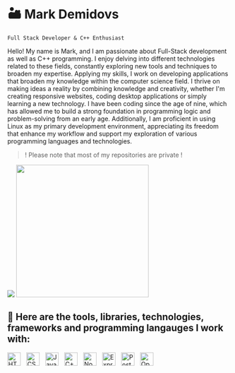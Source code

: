# 🏜️ Mark Demidovs

`Full Stack Developer & C++ Enthusiast`

Hello! My name is Mark, and I am passionate about Full-Stack development as well as C++ programming. I enjoy delving into different technologies related to these fields, constantly exploring new tools and techniques to broaden my expertise. Applying my skills, I work on developing applications that broaden my knowledge within the computer science field. I thrive on making ideas a reality by combining knowledge and creativity, whether I'm creating responsive websites, coding desktop applications or simply learning a new technology. I have been coding since the age of nine, which has allowed me to build a strong foundation in programming logic and problem-solving from an early age. Additionally, I am proficient in using Linux as my primary development environment, appreciating its freedom that enhance my workflow and support my exploration of various programming languages and technologies.

> ! Please note that most of my repositories are private !

<img src="https://img.shields.io/twitter/url?url=https%3A%2F%2Fx.com%2Fmarkdemidovs">

<img src="6bcf3e674e7c42bc4a882da5885dfa47.gif" width="300px"/>

## :hammer: Here are the tools, libraries, technologies, frameworks and programming langauges I work with:
<img align="left" alt="HTML" width="30px" style="padding-right:10px;" src="https://cdn.jsdelivr.net/gh/devicons/devicon@latest/icons/html5/html5-original.svg" />
<img align="left" alt="CSS" width="30px" style="padding-right:10px;" src="https://cdn.jsdelivr.net/gh/devicons/devicon@latest/icons/css3/css3-original.svg" />
<img align="left" alt="JavaScript" width="30px" style="padding-right:10px;" src="https://cdn.jsdelivr.net/gh/devicons/devicon@latest/icons/javascript/javascript-original.svg" />
<img align="left" alt="C++" width="30px" style="padding-right:10px;" src="https://cdn.jsdelivr.net/gh/devicons/devicon@latest/icons/cplusplus/cplusplus-original.svg" />
<img align="left" alt="Node" width="30px" style="padding-right:10px;" src="https://cdn.jsdelivr.net/gh/devicons/devicon@latest/icons/nodejs/nodejs-original-wordmark.svg" />
<img align="left" alt="Express" width="30px" style="padding-right:10px;" src="https://cdn.jsdelivr.net/gh/devicons/devicon@latest/icons/express/express-original-wordmark.svg" />
<img align="left" alt="PostgreSQL" width="30px" style="padding-right:10px;" src="https://cdn.jsdelivr.net/gh/devicons/devicon@latest/icons/postgresql/postgresql-original.svg" />
<img align="left" alt="OpenGL" width="30px" style="padding-right:10px;" src="https://cdn.jsdelivr.net/gh/devicons/devicon@latest/icons/opengl/opengl-original.svg" />

